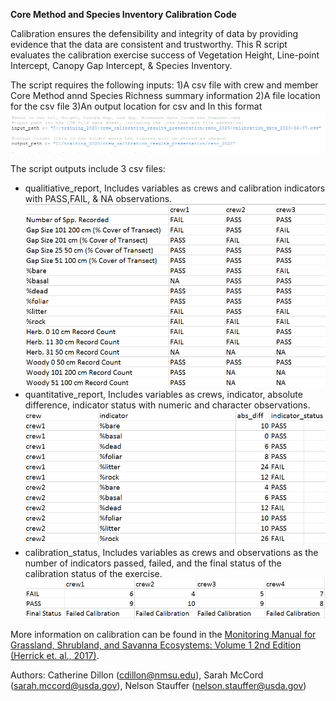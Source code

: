 **Core Method and Species Inventory Calibration Code**

Calibration ensures the defensibility and integrity of data by providing evidence that the data are consistent and trustworthy. This R script evaluates the calibration exercise success of Vegetation Height, Line-point Intercept, Canopy Gap Intercept, & Species Inventory. 

The script requires the following inputs:
1)A csv file with crew and member Core Method annd Species Richness summary information
2)A file location for the csv file
3)An output location for csv and 
 In this format ![image](https://github.com/cedillon/training_calibration_code/blob/master/input_screenshot.PNG)
 
The script outputs include 3 csv files:
- qualitiative_report, Includes variables as crews and calibration indicators with PASS,FAIL, & NA observations.
![image](https://github.com/cedillon/training_calibration_code/blob/master/qualitative_report_example.PNG)
- quantitative_report, Includes variables as crews, indicator, absolute difference, indicator status with numeric and character observations.
![image](https://github.com/cedillon/training_calibration_code/blob/master/quantitative_report_example.PNG)
- calibration_status, Includes variables as crews and observations as the number of indicators passed, failed, and the final status of the calibration status of the exercise.
![image](https://github.com/cedillon/training_calibration_code/blob/master/calibration_status_example.PNG)


More information on calibration can be found in the [Monitoring Manual for Grassland, Shrubland, and Savanna Ecosystems: Volume 1 2nd Edition (Herrick et. al., 2017)](https://www.landscapetoolbox.org/manuals/monitoring-manual/). 

Authors: Catherine Dillon (cdillon@nmsu.edu), Sarah McCord (sarah.mccord@usda.gov), Nelson Stauffer (nelson.stauffer@usda.gov)

